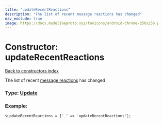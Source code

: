 ```yaml
---
title: "updateRecentReactions"
description: "The list of recent message reactions has changed"
nav_exclude: true
image: https://docs.madelineproto.xyz/favicons/android-chrome-256x256.png
---
```

# Constructor: updateRecentReactions  
[Back to constructors index](/API_docs/constructors/index.html)



The list of recent [message reactions](https://core.telegram.org/api/reactions) has changed




### Type: [Update](/API_docs/types/Update.html)


### Example:

```
$updateRecentReactions = ['_' => 'updateRecentReactions'];
```  
